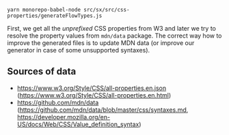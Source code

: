 ```text
yarn monorepo-babel-node src/sx/src/css-properties/generateFlowTypes.js
```

First, we get all the _unprefixed_ CSS properties from W3 and later we try to resolve the property values from `mdn/data` package. The correct way how to improve the generated files is to update MDN data (or improve our generator in case of some unsupported syntaxes).

## Sources of data

- https://www.w3.org/Style/CSS/all-properties.en.json (https://www.w3.org/Style/CSS/all-properties.en.html)
- https://github.com/mdn/data (https://github.com/mdn/data/blob/master/css/syntaxes.md, https://developer.mozilla.org/en-US/docs/Web/CSS/Value_definition_syntax)
